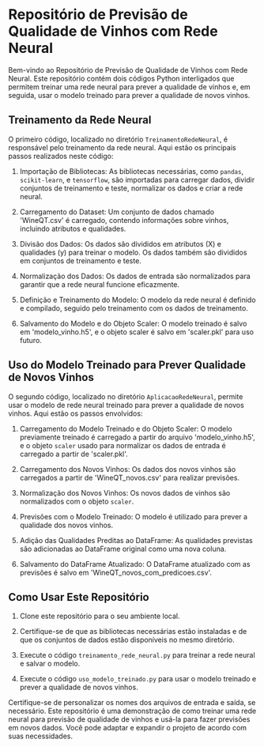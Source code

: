 # Repositório de Previsão de Qualidade de Vinhos com Rede Neural

Bem-vindo ao Repositório de Previsão de Qualidade de Vinhos com Rede Neural. Este repositório contém dois códigos Python interligados que permitem treinar uma rede neural para prever a qualidade de vinhos e, em seguida, usar o modelo treinado para prever a qualidade de novos vinhos. 

## Treinamento da Rede Neural

O primeiro código, localizado no diretório `TreinamentoRedeNeural`, é responsável pelo treinamento da rede neural. Aqui estão os principais passos realizados neste código:

1. Importação de Bibliotecas: As bibliotecas necessárias, como `pandas`, `scikit-learn`, e `tensorflow`, são importadas para carregar dados, dividir conjuntos de treinamento e teste, normalizar os dados e criar a rede neural.

2. Carregamento do Dataset: Um conjunto de dados chamado 'WineQT.csv' é carregado, contendo informações sobre vinhos, incluindo atributos e qualidades.

3. Divisão dos Dados: Os dados são divididos em atributos (X) e qualidades (y) para treinar o modelo. Os dados também são divididos em conjuntos de treinamento e teste.

4. Normalização dos Dados: Os dados de entrada são normalizados para garantir que a rede neural funcione eficazmente.

5. Definição e Treinamento do Modelo: O modelo da rede neural é definido e compilado, seguido pelo treinamento com os dados de treinamento.

6. Salvamento do Modelo e do Objeto Scaler: O modelo treinado é salvo em 'modelo_vinho.h5', e o objeto scaler é salvo em 'scaler.pkl' para uso futuro.

## Uso do Modelo Treinado para Prever Qualidade de Novos Vinhos

O segundo código, localizado no diretório `AplicacaoRedeNeural`, permite usar o modelo de rede neural treinado para prever a qualidade de novos vinhos. Aqui estão os passos envolvidos:

1. Carregamento do Modelo Treinado e do Objeto Scaler: O modelo previamente treinado é carregado a partir do arquivo 'modelo_vinho.h5', e o objeto `scaler` usado para normalizar os dados de entrada é carregado a partir de 'scaler.pkl'.

2. Carregamento dos Novos Vinhos: Os dados dos novos vinhos são carregados a partir de 'WineQT_novos.csv' para realizar previsões.

3. Normalização dos Novos Vinhos: Os novos dados de vinhos são normalizados com o objeto `scaler`.

4. Previsões com o Modelo Treinado: O modelo é utilizado para prever a qualidade dos novos vinhos.

5. Adição das Qualidades Preditas ao DataFrame: As qualidades previstas são adicionadas ao DataFrame original como uma nova coluna.

6. Salvamento do DataFrame Atualizado: O DataFrame atualizado com as previsões é salvo em 'WineQT_novos_com_predicoes.csv'.

## Como Usar Este Repositório

1. Clone este repositório para o seu ambiente local.

2. Certifique-se de que as bibliotecas necessárias estão instaladas e de que os conjuntos de dados estão disponíveis no mesmo diretório.

3. Execute o código `treinamento_rede_neural.py` para treinar a rede neural e salvar o modelo.

4. Execute o código `uso_modelo_treinado.py` para usar o modelo treinado e prever a qualidade de novos vinhos.

Certifique-se de personalizar os nomes dos arquivos de entrada e saída, se necessário. Este repositório é uma demonstração de como treinar uma rede neural para previsão de qualidade de vinhos e usá-la para fazer previsões em novos dados. Você pode adaptar e expandir o projeto de acordo com suas necessidades.
